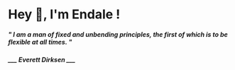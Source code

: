<h1 title="head"> Hey 👋, I'm Endale !</h1>

**<h5><i>" I am a man of fixed and unbending principles, the first of which is to be flexible at all times. "</i></h5>**

*<b>___ Everett Dirksen ___</b>*
